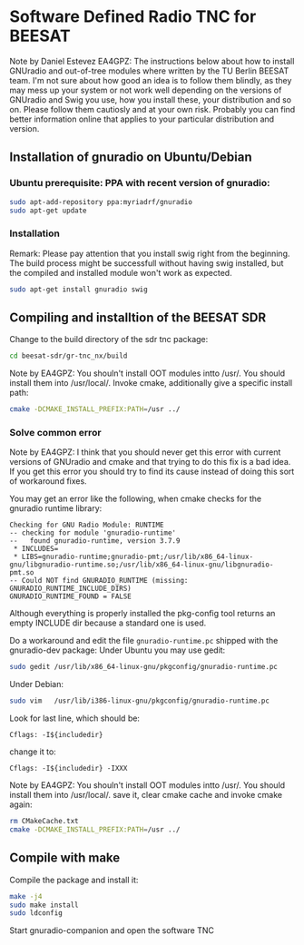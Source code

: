 Software Defined Radio TNC for BEESAT
=====================================

Note by Daniel Estevez EA4GPZ: The instructions below about how to install
GNUradio and out-of-tree modules where written by the TU Berlin BEESAT team. I'm
not sure about how good an idea is to follow them blindly, as they may mess up
your system or not work well depending on the versions of GNUradio and Swig you
use, how you install these, your distribution and so on. Please follow them
cautiosly and at your own risk. Probably you can find better information online
that applies to your particular distribution and version.

## Installation of gnuradio on Ubuntu/Debian

### Ubuntu prerequisite: PPA with recent version of gnuradio:

```bash
sudo apt-add-repository ppa:myriadrf/gnuradio
sudo apt-get update
```

### Installation

Remark:
  Please pay attention that you install swig right from the beginning.
  The build process might be successfull without having swig installed,
  but the compiled and installed module won't work as expected.

```bash
sudo apt-get install gnuradio swig
```

## Compiling and installtion of the BEESAT SDR

Change to the build directory of the sdr tnc package:
```bash
cd beesat-sdr/gr-tnc_nx/build
```

Note by EA4GPZ: You shouln't install OOT modules intto /usr/. You should install
them into /usr/local/.
Invoke cmake, additionally give a specific install path:
```bash
cmake -DCMAKE_INSTALL_PREFIX:PATH=/usr ../
```

### Solve common error
Note by EA4GPZ: I think that you should never get this
error with current versions of GNUradio and cmake and that trying to do this fix
is a bad idea. If you get this error you should try to find its cause instead of
doing this sort of workaround fixes.

You may get an error like the following, when cmake checks for the gnuradio runtime library:

```
Checking for GNU Radio Module: RUNTIME
-- checking for module 'gnuradio-runtime'
--   found gnuradio-runtime, version 3.7.9
 * INCLUDES=
 * LIBS=gnuradio-runtime;gnuradio-pmt;/usr/lib/x86_64-linux-gnu/libgnuradio-runtime.so;/usr/lib/x86_64-linux-gnu/libgnuradio-pmt.so
-- Could NOT find GNURADIO_RUNTIME (missing:  GNURADIO_RUNTIME_INCLUDE_DIRS) 
GNURADIO_RUNTIME_FOUND = FALSE
```

Although everything is properly installed the pkg-config tool returns an empty INCLUDE dir because a standard one is used.

Do a workaround and edit the file `gnuradio-runtime.pc` shipped with the gnuradio-dev package:
Under Ubuntu you may use gedit:

```bash
sudo gedit /usr/lib/x86_64-linux-gnu/pkgconfig/gnuradio-runtime.pc
```

Under Debian:

```bash
sudo vim   /usr/lib/i386-linux-gnu/pkgconfig/gnuradio-runtime.pc
```

Look for last line, which should be:

```
Cflags: -I${includedir}
```
change it to:

```
Cflags: -I${includedir} -IXXX
```

Note by EA4GPZ: You shouln't install OOT modules intto /usr/. You should install
them into /usr/local/.
save it, clear cmake cache and invoke cmake again:
```bash
rm CMakeCache.txt
cmake -DCMAKE_INSTALL_PREFIX:PATH=/usr ../
```

## Compile with make

Compile the package and install it:
```bash
make -j4
sudo make install
sudo ldconfig
```

Start gnuradio-companion and open the software TNC
